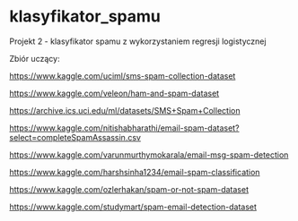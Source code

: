 # klasyfikator_spamu
Projekt 2 - klasyfikator spamu z wykorzystaniem regresji logistycznej

Zbiór uczący:

https://www.kaggle.com/uciml/sms-spam-collection-dataset

https://www.kaggle.com/veleon/ham-and-spam-dataset

https://archive.ics.uci.edu/ml/datasets/SMS+Spam+Collection

https://www.kaggle.com/nitishabharathi/email-spam-dataset?select=completeSpamAssassin.csv

https://www.kaggle.com/varunmurthymokarala/email-msg-spam-detection

https://www.kaggle.com/harshsinha1234/email-spam-classification

https://www.kaggle.com/ozlerhakan/spam-or-not-spam-dataset

https://www.kaggle.com/studymart/spam-email-detection-dataset
